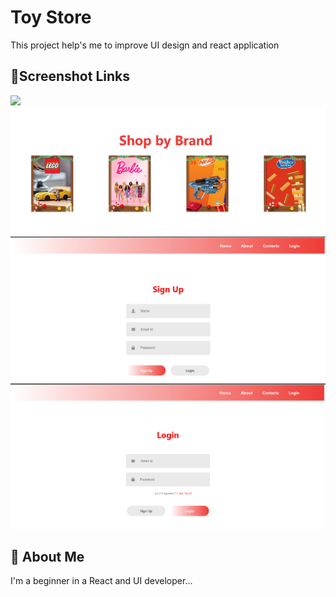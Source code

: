 # Toy Store

This project help's me to improve UI design and react application 


## 🔗Screenshot Links
<img src="https://github.com/Rishi575/React_IRC/tree/main/project/gitupimages/img1.png">
<img src="https://github.com/Rishi575/React_IRC/blob/main/project/gitupimages/img2.png">
<img src="https://github.com/Rishi575/React_IRC/blob/main/project/gitupimages/img3.png">
<img src="https://github.com/Rishi575/React_IRC/blob/main/project/gitupimages/img4.png">


## 🚀 About Me
I'm a beginner in a React and UI developer...

